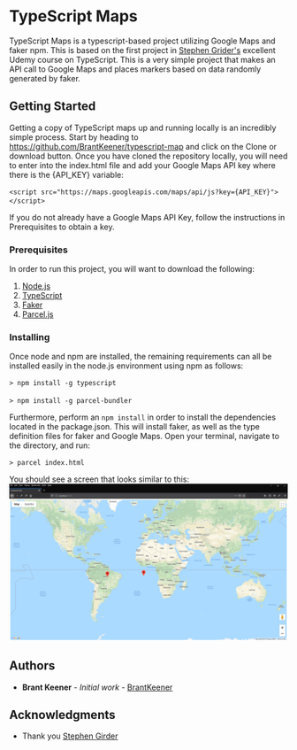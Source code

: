 # TypeScript Maps

TypeScript Maps is a typescript-based project utilizing Google Maps and faker npm. This is based on the first project in [Stephen Grider's](https://github.com/StephenGrider) excellent Udemy course on TypeScript. This is a very simple project that makes an API call to Google Maps and places markers based on data randomly generated by faker.

## Getting Started

Getting a copy of TypeScript maps up and running locally is an incredibly simple process. Start by heading to https://github.com/BrantKeener/typescript-map and click on the Clone or download button. Once you have cloned the repository locally, you will need to enter into the index.html file and add your Google Maps API key where there is the {API_KEY} variable:

```
<script src="https://maps.googleapis.com/maps/api/js?key={API_KEY}"></script>
```

If you do not already have a Google Maps API Key, follow the instructions in Prerequisites to obtain a key.

### Prerequisites

In order to run this project, you will want to download the following:

1. [Node.js](https://nodejs.org/en/)
2. [TypeScript](https://www.typescriptlang.org/docs/handbook/typescript-in-5-minutes.html)
3. [Faker](https://www.npmjs.com/package/faker)
4. [Parcel.js](https://parceljs.org/)

### Installing

Once node and npm are installed, the remaining requirements can all be installed easily in the node.js environment using npm as follows:

```
> npm install -g typescript

> npm install -g parcel-bundler
```

Furthermore, perform an `npm install` in order to install the dependencies located in the package.json. This will install faker, as well as the type definition files for faker and Google Maps.
Open your terminal, navigate to the directory, and run:

```
> parcel index.html
```

You should see a screen that looks similar to this:
![TypeScript Maps Screenshot](./src/assets/TS_maps_screenshot.png?raw=true)

## Authors

- **Brant Keener** - _Initial work_ - [BrantKeener](https://github.com/BrantKeener)

## Acknowledgments

- Thank you [Stephen Girder](https://github.com/StephenGrider)
